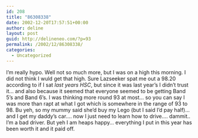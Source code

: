 ```yaml
---
id: 208
title: "86308338"
date: 2002-12-20T17:57:51+00:00
author: deline
layout: post
guid: http://delineneo.com/?p=93
permalink: /2002/12/86308338/
categories:
  - Uncategorized
---
```

I&#8217;m really hypo. Well not so much more, but I was on a high this morning. I did not think I wuld get that high. Sure Lazseeker spat me out a 98.20 according to if I sat _last years HSC_, but since it was last year&#8217;s I didn&#8217;t trust it&#8230; and also because it seemed that everyone seemed to be getting Band 5&#8217;s and Band 6&#8217;s. I was thinking more round 93 at most&#8230; so you can say I was more than rapt at what I got which is somewhere in the range of 93 to 98. Bu yeh, so my mummy said she&#8217;d buy my Lego (but I said I&#8217;d pay half)&#8230; and I get my daddy&#8217;s car&#8230;. now I just need to learn how to drive&#8230;. dammit.. I&#8217;m a bad driver. But yeh I am heaps happy&#8230; everything I put in this year has been worth it and it paid off.
